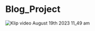 # Blog_Project
![Klip video August 19th 2023 11_49 am](https://github.com/safeeras042/Blog_Project/assets/134996928/08de69ae-b7cf-40a8-97d6-3778339f2f6e)
